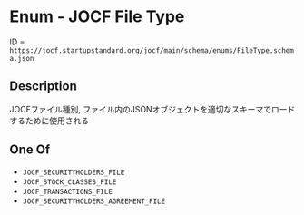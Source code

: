 # Enum - JOCF File Type

ID = `https://jocf.startupstandard.org/jocf/main/schema/enums/FileType.schema.json`

## Description

JOCFファイル種別, ファイル内のJSONオブジェクトを適切なスキーマでロードするために使用される

## One Of

- `JOCF_SECURITYHOLDERS_FILE`
- `JOCF_STOCK_CLASSES_FILE`
- `JOCF_TRANSACTIONS_FILE`
- `JOCF_SECURITYHOLDERS_AGREEMENT_FILE`
